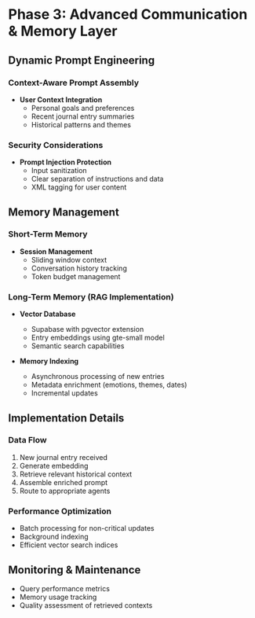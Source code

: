 # Phase 3: Advanced Communication & Memory Layer

## Dynamic Prompt Engineering

### Context-Aware Prompt Assembly
- **User Context Integration**
  - Personal goals and preferences
  - Recent journal entry summaries
  - Historical patterns and themes

### Security Considerations
- **Prompt Injection Protection**
  - Input sanitization
  - Clear separation of instructions and data
  - XML tagging for user content

## Memory Management

### Short-Term Memory
- **Session Management**
  - Sliding window context
  - Conversation history tracking
  - Token budget management

### Long-Term Memory (RAG Implementation)
- **Vector Database**
  - Supabase with pgvector extension
  - Entry embeddings using gte-small model
  - Semantic search capabilities

- **Memory Indexing**
  - Asynchronous processing of new entries
  - Metadata enrichment (emotions, themes, dates)
  - Incremental updates

## Implementation Details

### Data Flow
1. New journal entry received
2. Generate embedding
3. Retrieve relevant historical context
4. Assemble enriched prompt
5. Route to appropriate agents

### Performance Optimization
- Batch processing for non-critical updates
- Background indexing
- Efficient vector search indices

## Monitoring & Maintenance
- Query performance metrics
- Memory usage tracking
- Quality assessment of retrieved contexts
